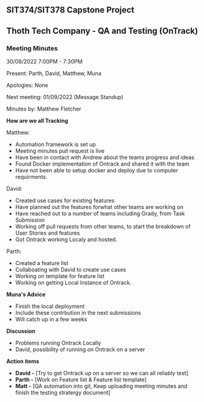 ## SIT374/SIT378 Capstone Project

## Thoth Tech Company - QA and Testing (OnTrack)

### Meeting Minutes

30/08/2022 
7:00PM - 7:30PM

Present: Parth, David, Matthew, Muna

Apologies: None

Next meeting: 01/09/2022 (Message Standup)

Minutes by: Matthew Fletcher


**How are we all Tracking**

Matthew:
- Automation framework is set up
- Meeting minutes pull request is live 
- Have been in contact with Andrew about the teams progress and ideas
- Found Docker implementation of Ontrack and shared it with the team
- Have not been able to setup docker and deploy due to computer requirments.

David:
- Created use cases for existing features
- Have planned out the features forwhat other teams are working on
- Have reached out to a number of teams including Grady, from Task Submission
- Working off pull requests from other teams, to start the breakdown of User Stories and features
- Got Ontrack working Localy and hosted.

Parth:
- Created a feature list
- Collaboating with David to create use cases
- Working on template for feature list
- Working on getting Local Instance of Ontrack.


**Muna's Advice**

- Finish the local deployment
- Include these contrbution in the next submissions
- Will catch up in a few weeks


**Discussion**

- Problems running Ontrack Locally
- David, possibility of running on Ontrack on a server 


**Action items**

- **David -** [Try to get Ontrack up on a server so we can all reliably test]
- **Parth -** [Work on Feature list & Feature list template]
- **Matt -** [QA automation into git, Keep uploading meeting minutes and finish the testing stratergy document]